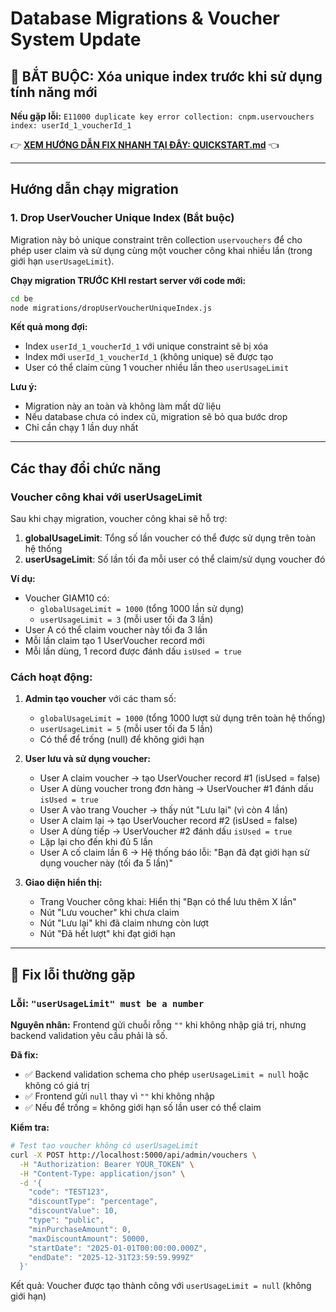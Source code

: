 # Database Migrations & Voucher System Update

## 🚨 BẮT BUỘC: Xóa unique index trước khi sử dụng tính năng mới

**Nếu gặp lỗi:** `E11000 duplicate key error collection: cnpm.uservouchers index: userId_1_voucherId_1`

👉 **[XEM HƯỚNG DẪN FIX NHANH TẠI ĐÂY: QUICKSTART.md](./QUICKSTART.md)** 👈

---

## Hướng dẫn chạy migration

### 1. Drop UserVoucher Unique Index (Bắt buộc)

Migration này bỏ unique constraint trên collection `uservouchers` để cho phép user claim và sử dụng cùng một voucher công khai nhiều lần (trong giới hạn `userUsageLimit`).

**Chạy migration TRƯỚC KHI restart server với code mới:**

```bash
cd be
node migrations/dropUserVoucherUniqueIndex.js
```

**Kết quả mong đợi:**
- Index `userId_1_voucherId_1` với unique constraint sẽ bị xóa
- Index mới `userId_1_voucherId_1` (không unique) sẽ được tạo
- User có thể claim cùng 1 voucher nhiều lần theo `userUsageLimit`

**Lưu ý:**
- Migration này an toàn và không làm mất dữ liệu
- Nếu database chưa có index cũ, migration sẽ bỏ qua bước drop
- Chỉ cần chạy 1 lần duy nhất

---

## Các thay đổi chức năng

### Voucher công khai với userUsageLimit

Sau khi chạy migration, voucher công khai sẽ hỗ trợ:

1. **globalUsageLimit**: Tổng số lần voucher có thể được sử dụng trên toàn hệ thống
2. **userUsageLimit**: Số lần tối đa mỗi user có thể claim/sử dụng voucher đó

**Ví dụ:**
- Voucher GIAM10 có:
  - `globalUsageLimit = 1000` (tổng 1000 lần sử dụng)
  - `userUsageLimit = 3` (mỗi user tối đa 3 lần)
- User A có thể claim voucher này tối đa 3 lần
- Mỗi lần claim tạo 1 UserVoucher record mới
- Mỗi lần dùng, 1 record được đánh dấu `isUsed = true`

### Cách hoạt động:

1. **Admin tạo voucher** với các tham số:
   - `globalUsageLimit = 1000` (tổng 1000 lượt sử dụng trên toàn hệ thống)
   - `userUsageLimit = 5` (mỗi user tối đa 5 lần)
   - Có thể để trống (null) để không giới hạn

2. **User lưu và sử dụng voucher:**
   - User A claim voucher → tạo UserVoucher record #1 (isUsed = false)
   - User A dùng voucher trong đơn hàng → UserVoucher #1 đánh dấu `isUsed = true`
   - User A vào trang Voucher → thấy nút "Lưu lại" (vì còn 4 lần)
   - User A claim lại → tạo UserVoucher record #2 (isUsed = false)
   - User A dùng tiếp → UserVoucher #2 đánh dấu `isUsed = true`
   - Lặp lại cho đến khi đủ 5 lần
   - User A cố claim lần 6 → Hệ thống báo lỗi: "Bạn đã đạt giới hạn sử dụng voucher này (tối đa 5 lần)"

3. **Giao diện hiển thị:**
   - Trang Voucher công khai: Hiển thị "Bạn có thể lưu thêm X lần"
   - Nút "Lưu voucher" khi chưa claim
   - Nút "Lưu lại" khi đã claim nhưng còn lượt
   - Nút "Đã hết lượt" khi đạt giới hạn

---

## 🐛 Fix lỗi thường gặp

### Lỗi: `"userUsageLimit" must be a number`

**Nguyên nhân:** Frontend gửi chuỗi rỗng `""` khi không nhập giá trị, nhưng backend validation yêu cầu phải là số.

**Đã fix:** 
- ✅ Backend validation schema cho phép `userUsageLimit = null` hoặc không có giá trị
- ✅ Frontend gửi `null` thay vì `""` khi không nhập
- ✅ Nếu để trống = không giới hạn số lần user có thể claim

**Kiểm tra:**
```bash
# Test tạo voucher không có userUsageLimit
curl -X POST http://localhost:5000/api/admin/vouchers \
  -H "Authorization: Bearer YOUR_TOKEN" \
  -H "Content-Type: application/json" \
  -d '{
    "code": "TEST123",
    "discountType": "percentage",
    "discountValue": 10,
    "type": "public",
    "minPurchaseAmount": 0,
    "maxDiscountAmount": 50000,
    "startDate": "2025-01-01T00:00:00.000Z",
    "endDate": "2025-12-31T23:59:59.999Z"
  }'
```

Kết quả: Voucher được tạo thành công với `userUsageLimit = null` (không giới hạn)
